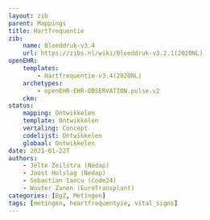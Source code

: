 ```yaml
---
layout: zib
parent: Mappings
title: Hartfrequentie
zib:
    name: Bloeddruk-v3.4
    url: https://zibs.nl/wiki/Bloeddruk-v3.2.1(2020NL)
openEHR:
    templates: 
        - Hartfrequentie-v3.4(2020NL) 
    archetypes: 
        - openEHR-EHR-OBSERVATION.pulse.v2
    ckm: 
status:
    mapping: Ontwikkelen
    template: Ontwikkelen
    vertaling: Concept
    codelijst: Ontwikkelen
    globaal: Ontwikkelen
date: 2021-01-22T
authors: 
    - Jelte Zeilstra (Nedap) 
    - Joost Holslag (Nedap)
    - Sebastian Iancu (Code24) 
    - Wouter Zanen (EuroTransplant) 
categories: [BgZ, Metingen]
tags: [metingen, heartfrequentyie, vital_signs]
---
```




